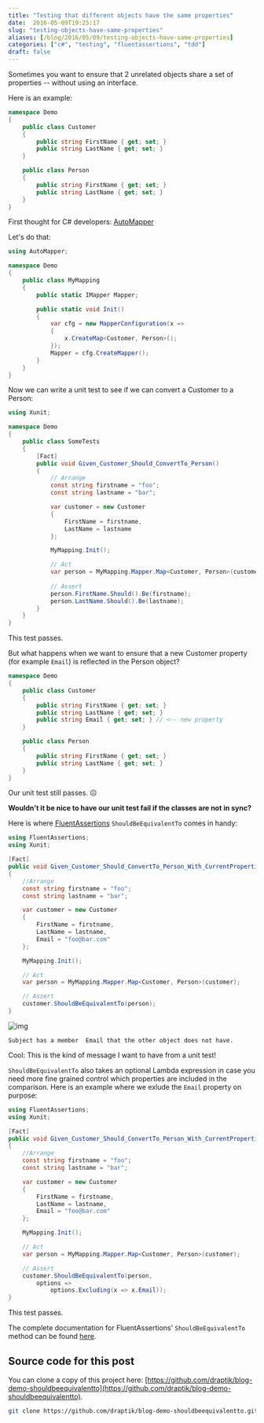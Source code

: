 ```yaml
---
title: "Testing that different objects have the same properties"
date:  2016-05-09T19:25:17
slug: "testing-objects-have-same-properties"
aliases: [/blog/2016/05/09/testing-objects-have-same-properties]
categories: ["c#", "testing", "fluentassertions", "tdd"]
draft: false
---
```

Sometimes you want to ensure that 2 unrelated objects share a set of properties -- without using an interface.

Here is an example:

``` csharp
namespace Demo
{
    public class Customer
    {
        public string FirstName { get; set; }
        public string LastName { get; set; }
    }

    public class Person
    {
        public string FirstName { get; set; }
        public string LastName { get; set; }
    }
}
```
First thought for C# developers: [AutoMapper](http://automapper.org/)

Let's do that:

``` csharp
using AutoMapper;

namespace Demo
{
    public class MyMapping
    {
        public static IMapper Mapper;

        public static void Init()
        {
            var cfg = new MapperConfiguration(x =>
            {
                x.CreateMap<Customer, Person>();
            });
            Mapper = cfg.CreateMapper();
        }
    }
}
```

Now we can write a unit test to see if we can convert a Customer to a Person:

``` csharp
using Xunit;

namespace Demo
{
    public class SomeTests
    {
        [Fact]
        public void Given_Customer_Should_ConvertTo_Person()
        {
            // Arrange
            const string firstname = "foo";
            const string lastname = "bar";

            var customer = new Customer
            {
                FirstName = firstname,
                LastName = lastname
            };

            MyMapping.Init();

            // Act
            var person = MyMapping.Mapper.Map<Customer, Person>(customer);
            
            // Assert
            person.FirstName.Should().Be(firstname);
            person.LastName.Should().Be(lastname);
        }
	}
}	
```
This test passes.

But what happens when we want to ensure that a new Customer property (for example `Email`) is reflected in the Person object?

``` csharp
namespace Demo
{
    public class Customer
    {
        public string FirstName { get; set; }
        public string LastName { get; set; }
        public string Email { get; set; } // <-- new property
    }

    public class Person
    {
        public string FirstName { get; set; }
        public string LastName { get; set; }
    }
}
```

Our unit test still passes. &#9785;

**Wouldn't it be nice to have our unit test fail if the classes are not in sync?**

Here is where [FluentAssertions](http://www.fluentassertions.com/) `ShouldBeEquivalentTo` comes in handy:

``` csharp
using FluentAssertions;
using Xunit;

[Fact]
public void Given_Customer_Should_ConvertTo_Person_With_CurrentProperties()
{
    //Arrange
    const string firstname = "foo";
    const string lastname = "bar";

    var customer = new Customer
    {
        FirstName = firstname,
        LastName = lastname,
        Email = "foo@bar.com"
    };

    MyMapping.Init();

    // Act
    var person = MyMapping.Mapper.Map<Customer, Person>(customer);

    // Assert
    customer.ShouldBeEquivalentTo(person);
}
```


![img](/images/posts/dotnet/equivalentto_result.png)

`Subject has a member  Email that the other object does not have.`

Cool: This is the kind of message I want to have from a unit test!

`ShouldBeEquivalentTo` also takes an optional Lambda expression in case you need more fine grained control which properties are included in the comparison. Here is an example where we exlude the `Email` property on purpose:

``` csharp
using FluentAssertions;
using Xunit;

[Fact]
public void Given_Customer_Should_ConvertTo_Person_With_CurrentProperties_Excluding_Email()
{
    //Arrange
    const string firstname = "foo";
    const string lastname = "bar";

    var customer = new Customer
    {
        FirstName = firstname,
        LastName = lastname,
        Email = "foo@bar.com"
    };

    MyMapping.Init();

    // Act
    var person = MyMapping.Mapper.Map<Customer, Person>(customer);

    // Assert
    customer.ShouldBeEquivalentTo(person,
        options =>
            options.Excluding(x => x.Email));
}
```

This test passes.


The complete documentation for FluentAssertions' `ShouldBeEquivalentTo` method can be found [here](https://github.com/dennisdoomen/fluentassertions/wiki#object-graph-comparison).

## Source code for this post

You can clone a copy of this project here: [https://github.com/draptik/blog-demo-shouldbeequivalentto](https://github.com/draptik/blog-demo-shouldbeequivalentto).

``` sh
git clone https://github.com/draptik/blog-demo-shouldbeequivalentto.git
```
